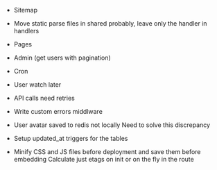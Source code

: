 
* Sitemap
* Move static parse files in shared probably, leave only the handler in handlers

* Pages
* Admin (get users with pagination)
* Cron
* User watch later

* API calls need retries

* Write custom errors middlware

* User avatar saved to redis not locally
  Need to solve this discrepancy

* Setup updated_at triggers for the tables
* Minify CSS and JS files before deployment and save them before embedding
  Calculate just etags on init or on the fly in the route